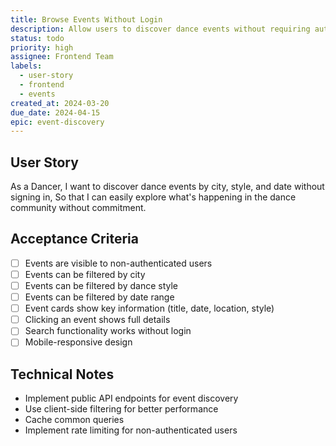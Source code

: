 ```yaml
---
title: Browse Events Without Login
description: Allow users to discover dance events without requiring authentication
status: todo
priority: high
assignee: Frontend Team
labels:
  - user-story
  - frontend
  - events
created_at: 2024-03-20
due_date: 2024-04-15
epic: event-discovery
---
```


## User Story

As a Dancer,
I want to discover dance events by city, style, and date without signing in,
So that I can easily explore what's happening in the dance community without commitment.

## Acceptance Criteria

- [ ] Events are visible to non-authenticated users
- [ ] Events can be filtered by city
- [ ] Events can be filtered by dance style
- [ ] Events can be filtered by date range
- [ ] Event cards show key information (title, date, location, style)
- [ ] Clicking an event shows full details
- [ ] Search functionality works without login
- [ ] Mobile-responsive design

## Technical Notes

- Implement public API endpoints for event discovery
- Use client-side filtering for better performance
- Cache common queries
- Implement rate limiting for non-authenticated users

